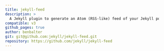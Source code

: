 ```yaml
---
title: jekyll-feed
description: >
  A Jekyll plugin to generate an Atom (RSS-like) feed of your Jekyll posts.
compatible: v3
github_pages: true
author: benbalter
git: git@github.com:jekyll/jekyll-feed.git
repository: https://github.com/jekyll/jekyll-feed
---
```

